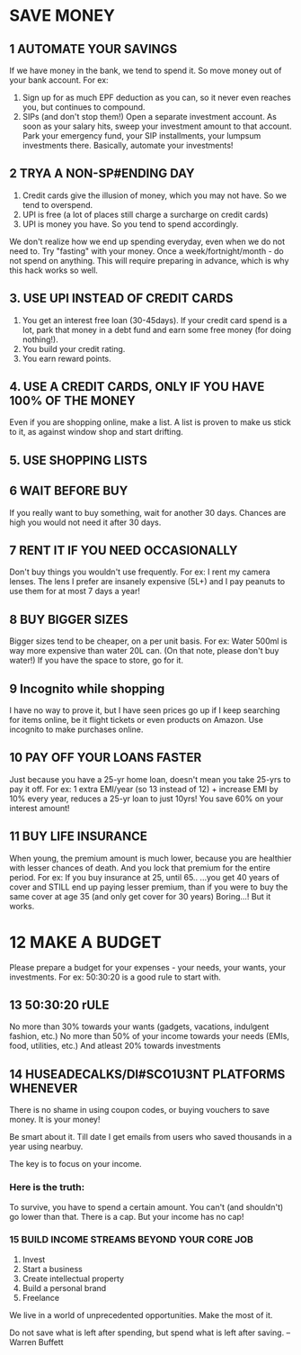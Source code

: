 # SAVE MONEY
## 1 AUTOMATE YOUR SAVINGS

If we have money in the bank, we tend to spend it. So move money out of your bank account.
For ex:
1. Sign up for as much EPF deduction as you can, so it never even reaches you, but continues to compound.
2. SIPs (and don't stop them!) 
Open a separate investment account. As soon as your salary hits, sweep your investment amount to that account. Park your emergency fund, your SIP installments, your lumpsum investments there.
Basically, automate your investments!

## 2 TRYA A NON-SP#ENDING DAY
1. Credit cards give the illusion of money, which you may not have. So we tend to overspend.
2. UPI is free (a lot of places still charge a surcharge on credit cards) 
3. UPI is money you have. So you tend to spend accordingly.

We don't realize how we end up spending everyday, even when we do not need to.
Try "fasting" with your money. 
Once a week/fortnight/month - do not spend on anything.
This will require preparing in advance, which is why this hack works so well.

## 3. USE UPI INSTEAD OF CREDIT CARDS
1. You get an interest free loan (30-45days). If your credit card spend is a lot, park that money in a debt fund and earn some free money (for doing nothing!).
2. You build your credit rating.
3. You earn reward points.
## 4. USE A CREDIT CARDS, ONLY IF YOU HAVE 100% OF THE MONEY
Even if you are shopping online, make a list.
A list is proven to make us stick to it, as against window shop and start drifting.

## 5. USE SHOPPING LISTS

## 6 WAIT BEFORE BUY

If you really want to buy something, wait for another 30 days. 
Chances are high you would not need it after 30 days.

## 7 RENT IT IF YOU NEED OCCASIONALLY

Don't buy things you wouldn't use frequently.
For ex: I rent my camera lenses.
The lens I prefer are insanely expensive (5L+) and I pay peanuts to use them for at most 7 days a year!

## 8 BUY BIGGER SIZES

Bigger sizes tend to be cheaper, on a per unit basis.
For ex: Water 500ml is way more expensive than water 20L can. (On that note, please don't buy water!)
If you have the space to store, go for it.

## 9 Incognito while shopping
I have no way to prove it, but I have seen prices go up if I keep searching for items online, be it flight tickets or even products on Amazon.
Use incognito to make purchases online.

## 10 PAY OFF YOUR LOANS FASTER
Just because you have a 25-yr home loan, doesn't mean you take 25-yrs to pay it off.
For ex: 1 extra EMI/year (so 13 instead of 12) + increase EMI by 10% every year, reduces a 25-yr loan to just 10yrs!
You save 60% on your interest amount!

## 11 BUY LIFE INSURANCE
When young, the premium amount is much lower, because you are healthier with lesser chances of death. 
And you lock that premium for the entire period. 
For ex: If you buy insurance at 25, until 65.. ...you get 40 years of cover and STILL end up paying lesser premium, than if
you were to buy the same cover at age 35 (and only get cover for 30 years) Boring...! But it works.

# 12 MAKE A BUDGET
Please prepare a budget for your expenses - your needs, your wants, your investments.
For ex: 50:30:20 is a good rule to start with.

## 13  50:30:20 rULE
No more than 30% towards your wants (gadgets, vacations, indulgent fashion, etc.) 
No more than 50% of your income towards your needs (EMIs, food, utilities, etc.)
And atleast 20% towards investments

## 14 HUSEADECALKS/DI#SCO1U3NT PLATFORMS WHENEVER
There is no shame in using coupon codes, or buying vouchers to save money.
It is your money!

Be smart about it.
Till date I get emails from users who saved thousands in a year using nearbuy.

The key is to focus on your income.

### Here is the truth:
To survive, you have to spend a certain amount. You can't (and shouldn't) go lower than that. There is a cap.
But your income has no cap!

### 15 BUILD INCOME STREAMS BEYOND YOUR CORE JOB

1. Invest
2. Start a business
3. Create intellectual property
4. Build a personal brand
5. Freelance

We live in a world of unprecedented opportunities.
Make the most of it.

Do not save what is left after spending, but spend what is left after saving.
– Warren Buffett